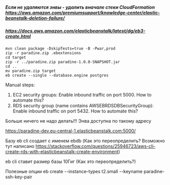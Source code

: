 ##### Если не удаляются энвы - удалить вначале стеки CloudFormation https://aws.amazon.com/premiumsupport/knowledge-center/elastic-beanstalk-deletion-failure/

##### https://docs.aws.amazon.com/elasticbeanstalk/latest/dg/eb3-create.html

```
mvn clean package -DskipTests=true -B -Pwar,prod
zip -r paradine.zip .ebextensions
cd target
zip -r ../paradine.zip paradine-1.0.0-SNAPSHOT.jar
cd ..
mv paradine.zip target
eb create --single --database.engine postgres 
```

Manual steps:

1) EC2 security groups: Enable inbound traffic on port 5000. How to automate this?
2) RDS security group (name contains AWSEBRDSDBSecurityGroup): Enable inbound traffic on port 5432. How to automate this?

Больше ничего не надо делать!!! Энва доступна по такому адресу

https://paradine-dev.eu-central-1.elasticbeanstalk.com:5000/


Базу eb cli создает с именем ebdb (Как это переопределить? Возможно тут написано https://stackoverflow.com/questions/25946723/aws-cli-create-rds-with-elasticbeanstalk-create-environment)

eb cli ставит размер базы 10Гиг (Как это переопределить?)




Полезные опции eb create
--instance-types t2.small 
--keyname paradine-ssh-key-pair



